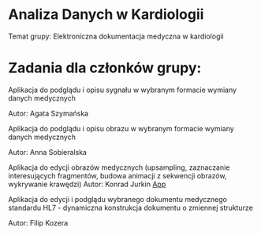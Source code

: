 # Analiza Danych w Kardiologii
Temat grupy: Elektroniczna dokumentacja medyczna w kardiologii 

# Zadania dla członków grupy:

Aplikacja do podglądu i opisu sygnału w wybranym formacie wymiany danych medycznych

Autor: Agata Szymańska

Aplikacja do podglądu i opisu obrazu w wybranym formacie wymiany danych medycznych

Autor: Anna Sobieralska

Aplikacja do edycji obrazów medycznych (upsampling, zaznaczanie interesujących fragmentów, budowa animacji z sekwencji obrazów, wykrywanie krawędzi)
 Autor: Konrad Jurkin
 [App](https://github.com/Konraods/ADK/tree/Konrad)

Aplikacja do edycji i podglądu wybranego dokumentu medycznego standardu HL7 - dynamiczna konstrukcja dokumentu o zmiennej strukturze

Autor: Filip Kozera
    
